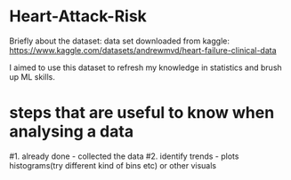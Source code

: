 # Heart-Attack-Risk
Briefly about the dataset: 
data set downloaded from kaggle: https://www.kaggle.com/datasets/andrewmvd/heart-failure-clinical-data

I aimed to use this dataset to refresh my knowledge in statistics and brush up ML skills. 

# steps that are useful to know when analysing a data
#1. already done - collected the data
#2. identify trends - plots histograms(try different kind of bins etc) or other visuals